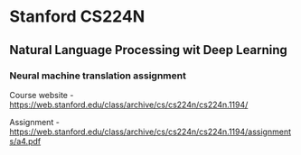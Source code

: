 # Stanford CS224N 
## Natural Language Processing wit Deep Learning
### Neural machine translation assignment

Course website - https://web.stanford.edu/class/archive/cs/cs224n/cs224n.1194/

Assignment - https://web.stanford.edu/class/archive/cs/cs224n/cs224n.1194/assignments/a4.pdf


